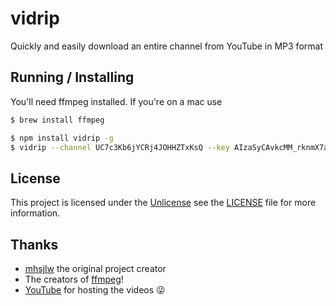 vidrip
======

Quickly and easily download an entire channel from YouTube in MP3 format

## Running / Installing
You'll need ffmpeg installed. If you're on a mac use 

```sh
$ brew install ffmpeg

$ npm install vidrip -g
$ vidrip --channel UC7c3Kb6jYCRj4JOHHZTxKsQ --key AIzaSyCAvkcMM_rknmX7a6wWazAAXmEajXtCosM
```

## License
This project is licensed under the [Unlicense](http://unlicense.org/) see the [LICENSE](https://github.com/Matthewacon/vidrip/blob/master/LICENSE) file for more information.

## Thanks
- [mhsjlw](https://github.com/mhsjlw) the original project creator
- The creators of [ffmpeg](https://www.ffmpeg.org/)!
- [YouTube](https://youtube.com) for hosting the videos :stuck_out_tongue_winking_eye: